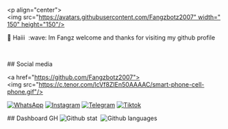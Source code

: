 <p align="center"> 
 <img src="https://avatars.githubusercontent.com/Fangzbotz2007" width="150" height="150"/> 
 </p> 
 <h1 align='center'>💌 Haiii  :wave:</h1> 
 <p align='center'>Im Fangz welcome and thanks for visiting my github profile</p> 
 <p align="center"> 
 <a href="//instagram.com/fangzganz?igshid=YmMyMTA2M2Y="><img align="center" src="https://cardivo.vercel.app/api?name=Jauhariq&description=Halo,%20saya%20Fangz%20dan%20saya%20hanyalah%20manusia%20yang%20ingin%20berguna%20bagi%20manusia%20yang%20lain%20%F0%9F%91%8B&image=https://avatars.githubusercontent.com/Fangzbotz2007&usqp=CAU&backgroundColor=%23ecf0f1&instagram=@kalimat2anime&github=Jauhariq&pattern=ticTacToe&colorPattern=%23eaeaea&site=https://bit.ly/Animoneesan"/></a> 
 </p> 
   
   
  <p align="center"> 
  <img src="https://komarev.com/ghpvc/?username=jauhariq&color=blue&label=Visitor" /> 
  </p> 
  
 ## Social media  
  
 <a href="https://github.com/Fangzbotz2007"><img src="https://c.tenor.com/lcVf8ZIEn50AAAAC/smart-phone-cell-phone.gif"/></a> 
  
 [![WhatsApp](https://img.shields.io/badge/WhatsApp-25D366?style=for-the-badge&logo=whatsapp&logoColor=white)](https://wa.me/6288215689772) 
 [![Instagram](https://img.shields.io/badge/Instagram-pink?style=for-the-badge&logo=instagram&logoColor=red)](https://instagram.com/fangzganz?igshid=YmMyMTA2M2Y=) 
 [![Telegram](https://img.shields.io/badge/Telegram-blue?style=for-the-badge&logo=telegram&logoColor=white)](https://t.me/fangzbot1) 
 [![Tiktok](https://img.shields.io/badge/Tiktok-9cf?style=for-the-badge&logo=tiktok&logoColor=black)](https://tiktok.com/@fangzjb) 
  
 ## Dashboard GH
 ![Github stat](https://github-readme-stats.vercel.app/api?username=Fangzbotz2007&theme=highcontrast&show_icons=true)  
 ![Github languages](https://github-readme-stats.vercel.app/api/top-langs/?username=Fangzbotz2007&theme=great-gatsby)
